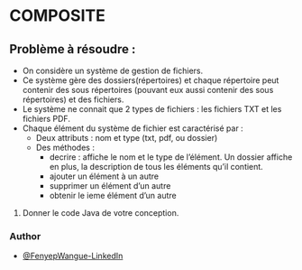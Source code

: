 # COMPOSITE

## Problème à résoudre :

- On considère un système de gestion de fichiers. 
- Ce système gère des dossiers(répertoires) et chaque répertoire peut contenir des sous répertoires (pouvant eux aussi contenir des sous répertoires) et des fichiers. 
- Le système ne connait que 2 types de fichiers : les fichiers TXT et les fichiers PDF.
- Chaque élément du système de fichier est caractérisé par :
    * Deux attributs : nom et type (txt, pdf, ou dossier)
    * Des méthodes :
        - decrire : affiche le nom et le type de l’élément. Un dossier affiche en plus, la description de tous les éléments qu’il contient.
        - ajouter un élément à un autre
        - supprimer un élément d’un autre
        - obtenir le ieme élément d’un autre
1. Donner le code Java de votre conception.


### Author

- [@FenyepWangue-LinkedIn](https://www.linkedin.com/in/wangue-fenyep-631096193/)
